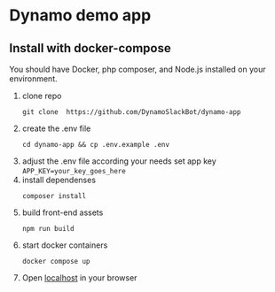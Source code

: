 # Dynamo demo app

## Install with docker-compose

You should have Docker, php composer, and Node.js installed on your environment.

1) clone repo
   ```
   git clone  https://github.com/DynamoSlackBot/dynamo-app
   ```
2) create the .env file
   ```
   cd dynamo-app && cp .env.example .env
   ```
3) adjust the .env file according your needs
   set app key ```APP_KEY=your_key_goes_here```
4) install dependenses
   ```
   composer install
   ```
5) build front-end assets
    ```
    npm run build
    ```  
6) start docker containers
   ```
   docker compose up
   ```
7) Open [localhost](http://localhost) in your browser
